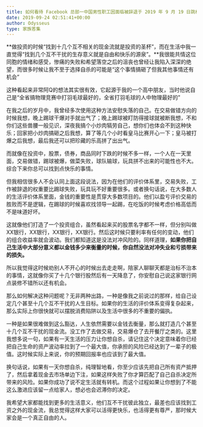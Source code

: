 ```yaml
---
title: 如何看待 Facebook 总部一中国男性职工因面临被辞退于 2019 年 9 月 19 日跳楼自杀？
date: 2019-09-24 02:51:41+00:00
author: Odysseus
type: 家族答集
---
```

**做投资的时候“找到十几个互不相关的现金流就是投资的圣杯”，而在生活中我一直觉得“找到几个互不干扰的生存意义就是自由和快乐的源泉”。**我很能共情这位同胞的情绪和感受，惨痛的失败和希望落空之后的沮丧也曾经让我陷入深深的绝望，而很多时候让我不至于选择自杀的可能是“这个事情搞砸了但我其他事情还有机会”

这种看起来非常阿Q的想法其实很有效，它起源于我的一个高中朋友，当时他说自己是“全省搞物理竞赛中打羽毛球最好的，全省打羽毛球的人中物理最好的”

在我之后的岁月中，我曾经多次使用这种方法安慰失落的自己。在交易做错方向的时候我想，晚上踢球干爆对手就出气了；晚上踢球被盯防得接球就被断我想，不和你们这些兽腰一般见识，深夜我搞个小炒肉犒劳自己，想你们也体会不到这种快乐；回家把小炒肉搞砸之后我想，算了等几个小时看皇马比赛开心一下；皇马被打爆之后我想，最后我还可以把珍藏的乐高拼了出出气。

而就像在投资中，股票，债券，商品同时下跌的时候不多一样，一个人在一天里面，交易做错，踢球被爆，做菜失败，球队输球，玩具拼不出来的可能性也不大。综合下来你总可以找到点快乐的事情。

但我相信很多人不会认同上面这段说法，因为在他们的评价体系里，交易失败，工作被辞退的权重要比踢球失败，玩具玩不好重要很多。或者换句话说，在大多数人的生活评价体系里面，金钱的重要性是贯穿大多数项目的。他们以盈亏评价交易的胜败而不是逻辑，在踢球的时候喜欢找领导一起踢，在吃饭的时候考虑价格高低而不是味道好坏。

这就像他们打造了一个投资组合，虽然看起来买的股票名字都不一样，但分别叫做XX银行，XX银行，XX银行，XX银行。然后这时候只要利率有任何的变动，他们的组合收益率就会波动。我们都知道这是没法对冲风险的。同样道理，**如果你把自己生活中大部分意义都以金钱多少来衡量的时候，你自然没法对冲失业和亏损带来的损失。**

所以我觉得这时候劝别人不开心的时候出去走走啊，陪家人聊聊天都是治标不治本的事情，这就像你买了十几个银行股然后有一天降息了，你安慰自己说这家银行网点装修不错所以还有机会。

那么如何解决这种问题呢？无非两种出路，一种是像我之前说过的那样，给自己设定几个甚至十几个互不干扰的人生目标。如果你的生活的评价体系变得复杂起来，那么实际上你很快就可以摆脱消费陷阱以及生活中很多的不重要的偏执。

一种是如果很难做到这么豁达，人生依然需要以金钱去衡量，那么就打造几个甚至十几个互不干扰的现金流。没工作了去做交易，交易爆仓了去开餐厅之类的。这里我想多说一句，如果有一天生活的压力让你想自杀，请记住这个决定意味着你已经把自己生命的资产波动率拉到了一个最大值，你承担的风险已经达到了一辈子的极值。这时候实际上来说，你的预期回报率也应该到了最大值。

换句话说，如果有一天你想自杀，纯理智地看，你至少应该先把自己所有资产抵押了，然后拿着现金去市场单边下注，如果这样失败了你才算匹配了自己自杀决定所带来的风险。如果你成功了说不定生活就有转机。而这个过程如果让你想到了不能这么激进应该留一点给家人，想必也会迟滞你的决定。

我希望大家都能找到更多的生活意义，他们互不干扰彼此独立，最差也应该找到工资之外的现金流，我总觉得这样大家可以活得更快乐，也活得更有尊严，那时候大家会是一个真正自由的人。



